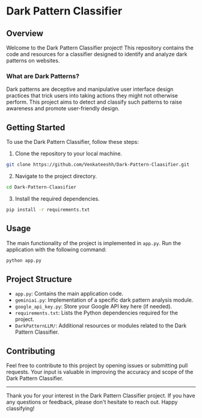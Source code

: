 # Dark Pattern Classifier

## Overview

Welcome to the Dark Pattern Classifier project! This repository contains the code and resources for a classifier designed to identify and analyze dark patterns on websites.

### What are Dark Patterns?

Dark patterns are deceptive and manipulative user interface design practices that trick users into taking actions they might not otherwise perform. This project aims to detect and classify such patterns to raise awareness and promote user-friendly design.

## Getting Started

To use the Dark Pattern Classifier, follow these steps:

1. Clone the repository to your local machine.

```bash
git clone https://github.com/Venkateeshh/Dark-Pattern-Claasifier.git
```

2. Navigate to the project directory.

```bash
cd Dark-Pattern-Claasifier
```

3. Install the required dependencies.

```bash
pip install -r requirements.txt
```

## Usage

The main functionality of the project is implemented in `app.py`. Run the application with the following command:

```bash
python app.py
```

## Project Structure

- `app.py`: Contains the main application code.
- `geminiai.py`: Implementation of a specific dark pattern analysis module.
- `google_api_key.py`: Store your Google API key here (if needed).
- `requirements.txt`: Lists the Python dependencies required for the project.
- `DarkPatternLLM/`: Additional resources or modules related to the Dark Pattern Classifier.

## Contributing

Feel free to contribute to this project by opening issues or submitting pull requests. Your input is valuable in improving the accuracy and scope of the Dark Pattern Classifier.


---

Thank you for your interest in the Dark Pattern Classifier project. If you have any questions or feedback, please don't hesitate to reach out. Happy classifying!
